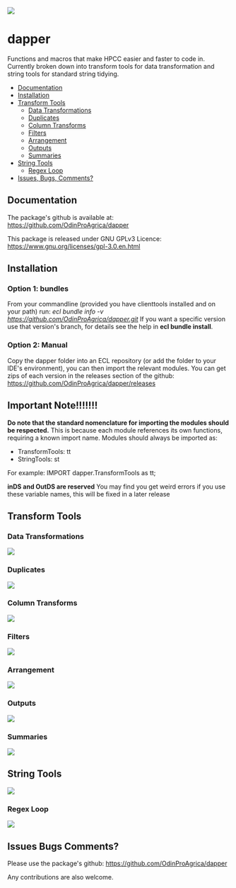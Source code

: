 ![](https://github.com/OdinProAgrica/DocumentationImages/blob/master/dapperLogo.png)

# dapper
Functions and macros that make HPCC easier and faster to code in. Currently broken down into transform tools for data transformation and string tools for standard string tidying. 

- [Documentation](#documentation)
- [Installation](#installation)
- [Transform Tools](#transform-tools)
  * [Data Transformations](#data-transformations)
  * [Duplicates](#duplicates)
  * [Column Transforms](#column-transforms)
  * [Filters](#filters)
  * [Arrangement](#arrangement)
  * [Outputs](#outputs)
  * [Summaries](#summaries)
- [String Tools](#string-tools)
  * [Regex Loop](#regex-loop)
- [Issues, Bugs, Comments? ](issues-bugs-comments)
    
## Documentation
The package's github is available at: https://github.com/OdinProAgrica/dapper

This package is released under GNU GPLv3 Licence: https://www.gnu.org/licenses/gpl-3.0.en.html

## Installation

### Option 1: bundles
From your commandline (provided you have clienttools installed and on your path) run: 
*ecl bundle info -v https://github.com/OdinProAgrica/dapper.git*
If you want a specific version use that version's branch, for details see the help in **ecl bundle install**.

### Option 2: Manual
Copy the dapper folder into an ECL repository (or add the folder to your IDE's environment), you can then import the relevant modules. You can get zips of each version in the releases section of the github: https://github.com/OdinProAgrica/dapper/releases

## Important Note!!!!!!!
**Do note that the standard nomenclature for importing the modules should be respected.** This is because each module references its own functions, requiring a known import name. Modules should always be imported as:

* TransformTools: tt
* StringTools: st

For example: 
IMPORT dapper.TransformTools as tt;

**inDS and OutDS are reserved** You may find you get weird errors if you use these variable names, this will be fixed in a later release

## Transform Tools

### Data Transformations
![](https://github.com/odinproagrica/DocumentationImages/blob/master/TransformTools/DataTransformations.PNG)

### Duplicates
![](https://github.com/odinproagrica/DocumentationImages/blob/master/TransformTools/DupsDedups.PNG)

### Column Transforms
![](https://github.com/odinproagrica/DocumentationImages/blob/master/TransformTools/Columns.PNG)

### Filters
![](https://github.com/odinproagrica/DocumentationImages/blob/master/TransformTools/Filters.PNG)

### Arrangement
![](https://github.com/odinproagrica/DocumentationImages/blob/master/TransformTools/Arrange.PNG)

### Outputs
![](https://github.com/odinproagrica/DocumentationImages/blob/master/TransformTools/Outputs.PNG)

### Summaries
![](https://github.com/odinproagrica/DocumentationImages/blob/master/TransformTools/Summaries.PNG)

## String Tools
![](https://github.com/odinproagrica/DocumentationImages/blob/master/StringTools/StringTools.PNG)

### Regex Loop
![](https://github.com/odinproagrica/DocumentationImages/blob/master/StringTools/RegexLoop.PNG)

## Issues Bugs Comments? 
Please use the package's github: https://github.com/OdinProAgrica/dapper

Any contributions are also welcome.
